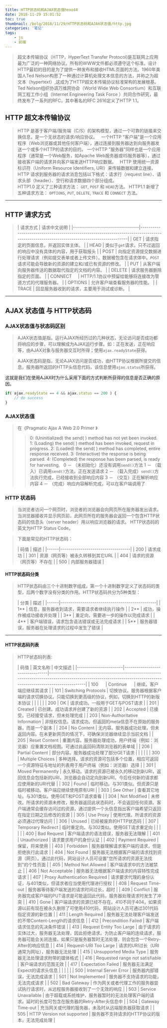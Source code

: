 ```yaml
---
title: HTTP状态码和AJAX状态值hexo44
date: 2018-11-29 15:01:52
toc: true
thumbnail: /bolg/2018/11/29/HTTP状态码和AJAX状态值/http.jpg
categories: '笔记'
tags: 
	- js
	- 前端
---
```


>超文本传输协议（HTTP，HyperText Transfer Protocol)是互联网上应用最为广泛的一种网络协议。所有的WWW文件都必须遵守这个标准。设计HTTP最初的目的是为了提供一种发布和接收HTML页面的方法。1960年美国人Ted Nelson构思了一种通过计算机处理文本信息的方法，并称之为超文本（hypertext）,这成为了HTTP超文本传输协议标准架构的发展根基。Ted Nelson组织协调万维网协会（World Wide Web Consortium）和互联网工程工作小组（Internet Engineering Task Force ）共同合作研究，最终发布了一系列的RFC，其中著名的RFC 2616定义了HTTP 1.1。

<!-- more -->

## HTTP 超文本传输协议

>HTTP 是基于客户端/服务端（C/S）的架构模型，通过一个可靠的链接来交换信息，是一个无状态的请求/响应协议。
>&nbsp;
>一个HTTP "客户端"是一个应用程序（Web浏览器或其他任何客户端），通过连接到服务器达到向服务器发送一个或多个HTTP的请求的目的。
>一个HTTP "服务器"同样也是一个应用程序（通常是一个Web服务，如Apache Web服务器或IIS服务器等），通过接收客户端的请求并向客户端发送HTTP响应数据。
>&nbsp;
>HTTP 使用统一资源标识符（Uniform Resource Identifiers, URI）来传输数据和建立连接。
>HTTP 请求到服务器的请求消息包括以下格式：请求行（request line）、请求头部（header）、空行和请求数据四个部分组成。
>&nbsp;  
>HTTP1.0 定义了三种请求方法： `GET`, `POST` 和 `HEAD`方法。
>HTTP1.1 新增了五种请求方法： `OPTIONS`, `PUT`, `DELETE`, `TRACE` 和 `CONNECT` 方法。

---

## HTTP 请求方式

>|             请求方式            |                                                               请求中文说明                                                              |
|---------------------------------|-----------------------------------------------------------------------------------------------------------------------------------------|
| GET                             | 请求指定的页面信息，并返回实体主体。                                                                                                    |
| HEAD                            | 类似于`get`请求，只不过返回的响应中没有具体的内容，用于获取报头                                                                           |
| POST                            | 向指定资源提交数据进行处理请求（例如提交表单或者上传文件）。数据被包含在请求体中。`POST`请求可能会导致新的资源的建立和/或已有资源的修改。 |
| PUT                             | 从客户端向服务器传送的数据取代指定的文档的内容。                                                                                        |
| DELETE                          | 请求服务器删除指定的页面。                                                                                                              |
| CONNECT&nbsp;&nbsp;&nbsp;&nbsp; | HTTP/1.1协议中预留给能够将连接改为管道方式的代理服务器。                                                                                |
| OPTIONS                         | 允许客户端查看服务器的性能。                                                                                                            |
| TRACE                           | 回显服务器收到的请求，主要用于测试或诊断。                                                                                              |

---

## AJAX 状态值 与 HTTP状态码

### AJAX状态值与状态码区别

>AJAX状态值是指，运行AJAX所经历过的几种状态，无论访问是否成功都将响应的步骤，可以理解成为AJAX运行步骤。如：正在发送，正在响应等，由AJAX对象与服务器交互时所得；使用`ajax.readyState`获得。

>AJAX状态码是指，无论AJAX访问是否成功，由HTTP协议根据所提交的信息，服务器所返回的HTTP头信息代码，该信息使用`ajax.status`所获得。

这就是我们在使用AJAX时为什么采用下面的方式判断所获得的信息是否正确的原因。
``` js
if( ajax.readyState == 4 && ajax.status == 200 ) {
	// do success
}
```

### AJAX状态值

>在《Pragmatic Ajax A Web 2.0 Primer 》
>&nbsp;
>>0: (Uninitialized) the send( ) method has not yet been invoked. 
>>1: (Loading) the send( ) method has been invoked, request in progress. 
>>2: (Loaded) the send( ) method has completed, entire response received.
>>3: (Interactive) the response is being parsed. 
>>4: (Completed) the response has been parsed, is ready for harvesting.
>&nbsp;
>>0 － （未初始化）还没有调用`send()`方法
>>1 － （载入）已调用`send()`方法，正在发送请求
>>2 － （载入完成）`send()`方法执行完成，已经接收到全部响应内容
>>3 － （交互）正在解析响应内容
>>4 － （完成）响应内容解析完成，可以在客户端调用了

### HTTP 状态码

>当浏览者访问一个网页时，浏览者的浏览器会向网页所在服务器发出请求。当浏览器接收并显示网页前，此网页所在的服务器会返回一个包含HTTP状态码的信息头（server header）用以响应浏览器的请求。
HTTP状态码的英文为HTTP Status Code。

>下面是常见的HTTP状态码：
>
>| 码值 |                描述               |
|------|-----------------------------------|
|  200 | 请求成功                          |
|  301 | 资源（网页等）被永久转移到其它URL |
|  404 | 请求的资源（网页等）不存在        |
|  500 | 内部服务器错误                    |

#### HTTP状态码分类

>HTTP状态码由三个十进制数字组成，第一个十进制数字定义了状态码的类型，后两个数字没有分类的作用。HTTP状态码共分为5种类型：
>
>| 分类 |                      描述                      |
|------|------------------------------------------------|
| 1**  | 信息，服务器收到请求，需要请求者继续执行操作   |
| 2**  | 成功，操作被成功接收并处理                     |
| 3**  | 重定向，需要进一步的操作以完成请求             |
| 4**  | 客户端错误，请求包含语法错误或无法完成请求     |
| 5**  | 服务器错误，服务器在处理请求的过程中发生了错误 |

---

#### HTTP状态码列表

>HTTP状态码列表:
>
>|          码值         |             英文名称            |                                                                             中文描述                                                                             |
|-----------------------|---------------------------------|------------------------------------------------------------------------------------------------------------------------------------------------------------------|
| 100&nbsp;&nbsp;&nbsp;&nbsp;&nbsp; | Continue&nbsp;&nbsp;&nbsp;&nbsp;&nbsp;            | 继续。客户端应继续其请求                                                                                                                                         |
| 101                   | Switching Protocols             | 切换协议。服务器根据客户端的请求切换协议。只能切换到更高级的协议，例如，切换到HTTP的新版本协议                                                                   |
|                       |                                 |                                                                                                                                                                  |
| 200                   | OK                              | 请求成功。一般用于GET与POST请求                                                                                                                                  |
| 201                   | Created                         | 已创建。成功请求并创建了新的资源                                                                                                                                 |
| 202                   | Accepted                        | 已接受。已经接受请求，但未处理完成                                                                                                                               |
| 203                   | Non-Authoritative Information   | 非授权信息。请求成功。但返回的meta信息不在原始的服务器，而是一个副本                                                                                             |
| 204                   | No Content                      | 无内容。服务器成功处理，但未返回内容。在未更新网页的情况下，可确保浏览器继续显示当前文档                                                                         |
| 205                   | Reset Content                   | 重置内容。服务器处理成功，用户终端（例如：浏览器）应重置文档视图。可通过此返回码清除浏览器的表单域                                                               |
| 206                   | Partial Content                 | 部分内容。服务器成功处理了部分GET请求                                                                                                                            |
|                       |                                 |                                                                                                                                                                  |
| 300                   | Multiple Choices                | 多种选择。请求的资源可包括多个位置，相应可返回一个资源特征与地址的列表用于用户终端（例如：浏览器）选择                                                           |
| 301                   | Moved Permanently               | 永久移动。请求的资源已被永久的移动到新URI，返回信息会包括新的URI，浏览器会自动定向到新URI。今后任何新的请求都应使用新的URI代替                                   |
| 302                   | Found                           | 临时移动。与301类似。但资源只是临时被移动。客户端应继续使用原有URI                                                                                               |
| 303                   | See Other                       | 查看其它地址。与301类似。使用GET和POST请求查看                                                                                                                   |
| 304                   | Not Modified                    | 未修改。所请求的资源未修改，服务器返回此状态码时，不会返回任何资源。客户端通常会缓存访问过的资源，通过提供一个头信息指出客户端希望只返回在指定日期之后修改的资源 |
| 305                   | Use Proxy                       | 使用代理。所请求的资源必须通过代理访问                                                                                                                           |
| 306                   | Unused                          | 已经被废弃的HTTP状态码                                                                                                                                           |
| 307                   | Temporary Redirect              | 临时重定向。与302类似。使用GET请求重定向                                                                                                                         |
|                       |                                 |                                                                                                                                                                  |
| 400                   | Bad Request                     | 客户端请求的语法错误，服务器无法理解                                                                                                                             |
| 401                   | Unauthorized                    | 请求要求用户的身份认证                                                                                                                                           |
| 402                   | Payment Required                | 保留，将来使用                                                                                                                                                   |
| 403                   | Forbidden                       | 服务器理解请求客户端的请求，但是拒绝执行此请求                                                                                                                   |
| 404                   | Not Found                       | 服务器无法根据客户端的请求找到资源（网页）。通过此代码，网站设计人员可设置"您所请求的资源无法找到"的个性页面                                                     |
| 405                   | Method Not Allowed              | 客户端请求中的方法被禁止                                                                                                                                         |
| 406                   | Not Acceptable                  | 服务器无法根据客户端请求的内容特性完成请求                                                                                                                       |
| 407                   | Proxy Authentication Required   | 请求要求代理的身份认证，与401类似，但请求者应当使用代理进行授权                                                                                                  |
| 408                   | Request Time-out                | 服务器等待客户端发送的请求时间过长，超时                                                                                                                         |
| 409                   | Conflict                        | 服务器完成客户端的PUT请求是可能返回此代码，服务器处理请求时发生了冲突                                                                                            |
| 410                   | Gone                            | 客户端请求的资源已经不存在。410不同于404，如果资源以前有现在被永久删除了可使用410代码，网站设计人员可通过301代码指定资源的新位置                                 |
| 411                   | Length Required                 | 服务器无法处理客户端发送的不带Content-Length的请求信息                                                                                                           |
| 412                   | Precondition Failed             | 客户端请求信息的先决条件错误                                                                                                                                     |
| 413                   | Request Entity Too Large        | 由于请求的实体过大，服务器无法处理，因此拒绝请求。为防止客户端的连续请求，服务器可能会关闭连接。如果只是服务器暂时无法处理，则会包含一个Retry-After的响应信息    |
| 414                   | Request-URI Too Large           | 请求的URI过长（URI通常为网址），服务器无法处理                                                                                                                   |
| 415                   | Unsupported Media Type          | 服务器无法处理请求附带的媒体格式                                                                                                                                 |
| 416                   | Requested range not satisfiable | 客户端请求的范围无效                                                                                                                                             |
| 417                   | Expectation Failed              | 服务器无法满足Expect的请求头信息                                                                                                                                 |
|                       |                                 |                                                                                                                                                                  |
| 500                   | Internal Server Error           | 服务器内部错误，无法完成请求                                                                                                                                     |
| 501                   | Not Implemented                 | 服务器不支持请求的功能，无法完成请求                                                                                                                             |
| 502                   | Bad Gateway                     | 作为网关或者代理工作的服务器尝试执行请求时，从远程服务器接收到了一个无效的响应                                                                                   |
| 503                   | Service Unavailable             | 由于超载或系统维护，服务器暂时的无法处理客户端的请求。延时的长度可包含在服务器的Retry-After头信息中                                                              |
| 504                   | Gateway Time-out                | 充当网关或代理的服务器，未及时从远端服务器获取请求                                                                                                               |
| 505                   | HTTP Version not supported      | 服务器不支持请求的HTTP协议的版本，无法完成处理                                                                                                                   |
